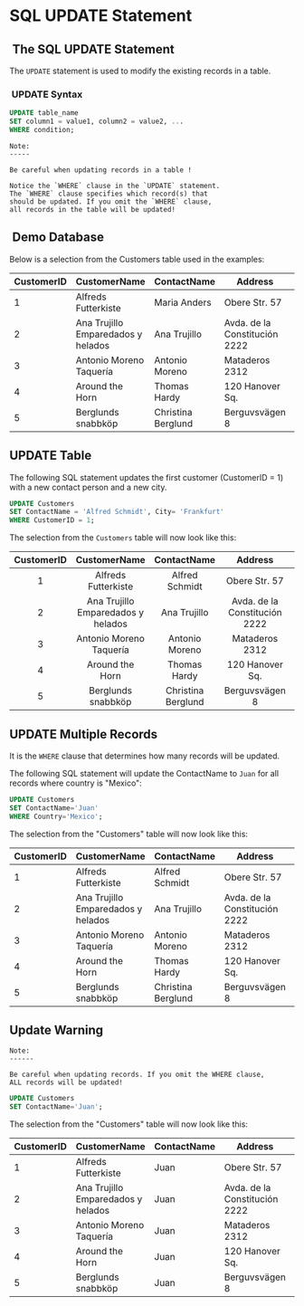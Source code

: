 # SQL UPDATE Statement

##  The SQL UPDATE Statement

The `UPDATE` statement is used to modify the existing
records in a table.

###  UPDATE Syntax

```sql
UPDATE table_name
SET column1 = value1, column2 = value2, ...
WHERE condition;
```

```text
Note: 
-----

Be careful when updating records in a table ! 

Notice the `WHERE` clause in the `UPDATE` statement. 
The `WHERE` clause specifies which record(s) that 
should be updated. If you omit the `WHERE` clause, 
all records in the table will be updated!
```

##  Demo Database

Below is a selection from the Customers table used in the examples:

| CustomerID | CustomerName                       | ContactName        | Address                       | City        | PostalCode | Country |
|------------|------------------------------------|--------------------|-------------------------------|-------------|------------|---------|
| 1          | Alfreds Futterkiste                | Maria Anders       | Obere Str. 57                 | Berlin      | 12209      | Germany |
| 2          | Ana Trujillo Emparedados y helados | Ana Trujillo       | Avda. de la Constitución 2222 | México D.F. | 05021      | Mexico  |
| 3          | Antonio Moreno Taquería            | Antonio Moreno     | Mataderos 2312                | México D.F. | 05023      | Mexico  |
| 4          | Around the Horn                    | Thomas Hardy       | 120 Hanover Sq.               | London      | WA1 1DP    | UK      |
| 5          | Berglunds snabbköp                 | Christina Berglund | Berguvsvägen 8                | Luleå       | S-958 22   | Sweden  |

## UPDATE Table

The following SQL statement updates the first customer
(CustomerID = 1) with a new contact person and a new city.

```sql
UPDATE Customers
SET ContactName = 'Alfred Schmidt', City= 'Frankfurt'
WHERE CustomerID = 1;
```

The selection from the `Customers` table will now look like this:

| CustomerID |            CustomerName            |     ContactName    |            Address            |     City    | PostalCode | Country |
|:----------:|:----------------------------------:|:------------------:|:-----------------------------:|:-----------:|:----------:|:-------:|
| 1          | Alfreds Futterkiste                | Alfred Schmidt     | Obere Str. 57                 | Frankfurt   | 12209      | Germany |
| 2          | Ana Trujillo Emparedados y helados | Ana Trujillo       | Avda. de la Constitución 2222 | México D.F. | 05021      | Mexico  |
| 3          | Antonio Moreno Taquería            | Antonio Moreno     | Mataderos 2312                | México D.F. | 05023      | Mexico  |
| 4          | Around the Horn                    | Thomas Hardy       | 120 Hanover Sq.               | London      | WA1 1DP    | UK      |
| 5          | Berglunds snabbköp                 | Christina Berglund | Berguvsvägen 8                | Luleå       | S-958 22   | Sweden  |

## UPDATE Multiple Records

It is the `WHERE` clause that determines how many records will
be updated.

The following SQL statement will update the ContactName to `Juan`
for all records where country is "Mexico":

```sql
UPDATE Customers
SET ContactName='Juan'
WHERE Country='Mexico';
```

The selection from the "Customers" table will now look like this:

| CustomerID | CustomerName                       | ContactName        | Address                       | City        | PostalCode | Country |
|------------|------------------------------------|--------------------|-------------------------------|-------------|------------|---------|
| 1          | Alfreds Futterkiste                | Alfred Schmidt     | Obere Str. 57                 | Frankfurt   | 12209      | Germany |
| 2          | Ana Trujillo Emparedados y helados | Ana Trujillo       | Avda. de la Constitución 2222 | México D.F. | 05021      | Mexico  |
| 3          | Antonio Moreno Taquería            | Antonio Moreno     | Mataderos 2312                | México D.F. | 05023      | Mexico  |
| 4          | Around the Horn                    | Thomas Hardy       | 120 Hanover Sq.               | London      | WA1 1DP    | UK      |
| 5          | Berglunds snabbköp                 | Christina Berglund | Berguvsvägen 8                | Luleå       | S-958 22   | Sweden  |

## Update Warning

```text
Note: 
------

Be careful when updating records. If you omit the WHERE clause, 
ALL records will be updated!
```

```sql
UPDATE Customers
SET ContactName='Juan';
```

The selection from the "Customers" table will now look like this:

| CustomerID | CustomerName                       | ContactName | Address                       | City        | PostalCode | Country |
|------------|------------------------------------|-------------|-------------------------------|-------------|------------|---------|
| 1          | Alfreds Futterkiste                | Juan        | Obere Str. 57                 | Frankfurt   | 12209      | Germany |
| 2          | Ana Trujillo Emparedados y helados | Juan        | Avda. de la Constitución 2222 | México D.F. | 05021      | Mexico  |
| 3          | Antonio Moreno Taquería            | Juan        | Mataderos 2312                | México D.F. | 05023      | Mexico  |
| 4          | Around the Horn                    | Juan        | 120 Hanover Sq.               | London      | WA1 1DP    | UK      |
| 5          | Berglunds snabbköp                 | Juan        | Berguvsvägen 8                | Luleå       | S-958 22   | Sweden  |
